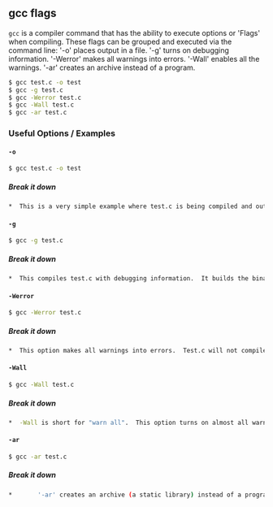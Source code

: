 ---
---

gcc flags
--

`gcc` is a compiler command that has the ability to execute options or 'Flags' when compiling.  These flags can be grouped and executed via the command line:
    '-o' places output in a file.
    '-g' turns on debugging information.
    '-Werror' makes all warnings into errors.
    '-Wall' enables all the warnings.
     '-ar' creates an archive instead of a program.

~~~ bash
$ gcc test.c -o test
$ gcc -g test.c
$ gcc -Werror test.c
$ gcc -Wall test.c
$ gcc -ar test.c
~~~







<!--more-->

### Useful Options / Examples

#### `-o`
~~~ bash
$ gcc test.c -o test
~~~

##### Break it down
~~~ bash
*  This is a very simple example where test.c is being compiled and outputted to the test file.  The output filename is specified after the flag.  Input: test.c, Output: test
~~~





#### `-g`
~~~ bash
$ gcc -g test.c
~~~

##### Break it down
~~~ bash
*  This compiles test.c with debugging information.  It builds the binary executable file with additional debugging information that is helpful when debugging.  Additionally,all optimization should be turned off.
~~~








#### `-Werror`
~~~ bash
$ gcc -Werror test.c
~~~

##### Break it down
~~~ bash
*  This option makes all warnings into errors.  Test.c will not compile with this flag if there are any warnings produced.
~~~







#### `-Wall`
~~~ bash
$ gcc -Wall test.c
~~~

##### Break it down
~~~ bash
*  -Wall is short for "warn all".  This option turns on almost all warnings when compiling.
~~~








#### `-ar`
~~~ bash
$ gcc -ar test.c
~~~

##### Break it down
~~~ bash
*       '-ar' creates an archive (a static library) instead of a program. The resulting file will have an .a ending.
~~~


